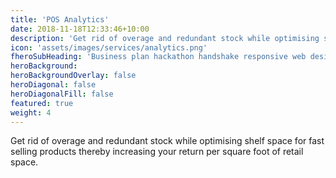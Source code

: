 ```yaml
---
title: 'POS Analytics'
date: 2018-11-18T12:33:46+10:00
description: 'Get rid of overage and redundant stock while optimising shelf space for fast selling products thereby increasing your return per square foot of retail space.'
icon: 'assets/images/services/analytics.png'
fheroSubHeading: 'Business plan hackathon handshake responsive web design.'
heroBackground: 
heroBackgroundOverlay: false
heroDiagonal: false
heroDiagonalFill: false
featured: true
weight: 4
---
```


Get rid of overage and redundant stock while optimising shelf space for fast selling products thereby increasing your return per square foot of retail space.